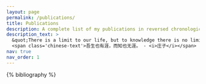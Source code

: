 ```yaml
---
layout: page
permalink: /publications/
title: Publications
description: A complete list of my publications in reversed chronological order.
description_text: >
  &quot;There is a limit to our life, but to knowledge there is no limit.&quot; - <i> Zhuangzi </i> <br />
  <span class='chinese-text'>吾生也有涯，而知也无涯。 - <i>庄子</i></span> 
nav: true
nav_order: 1
---
```


<!-- _pages/publications.md -->
<div class="publications">

{% bibliography %}

</div>

